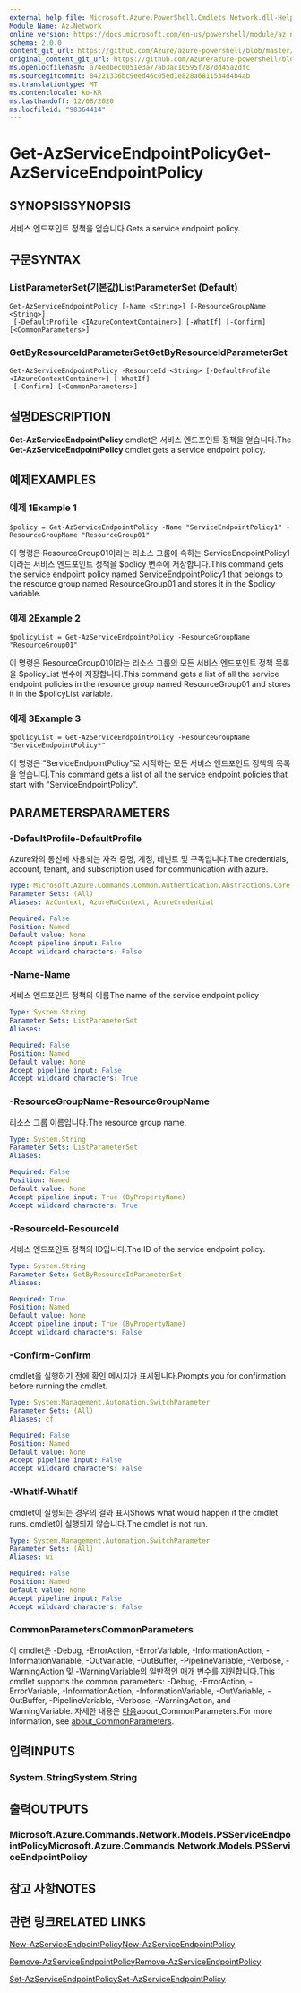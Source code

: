 ```yaml
---
external help file: Microsoft.Azure.PowerShell.Cmdlets.Network.dll-Help.xml
Module Name: Az.Network
online version: https://docs.microsoft.com/en-us/powershell/module/az.network/get-azserviceendpointpolicy
schema: 2.0.0
content_git_url: https://github.com/Azure/azure-powershell/blob/master/src/Network/Network/help/Get-AzServiceEndpointPolicy.md
original_content_git_url: https://github.com/Azure/azure-powershell/blob/master/src/Network/Network/help/Get-AzServiceEndpointPolicy.md
ms.openlocfilehash: a74edbec0051e3a77ab3ac10595f787dd45a2dfc
ms.sourcegitcommit: 04221336bc9eed46c05ed1e828a6811534d4b4ab
ms.translationtype: MT
ms.contentlocale: ko-KR
ms.lasthandoff: 12/08/2020
ms.locfileid: "98364414"
---
```

# <span data-ttu-id="c664f-101">Get-AzServiceEndpointPolicy</span><span class="sxs-lookup"><span data-stu-id="c664f-101">Get-AzServiceEndpointPolicy</span></span>

## <span data-ttu-id="c664f-102">SYNOPSIS</span><span class="sxs-lookup"><span data-stu-id="c664f-102">SYNOPSIS</span></span>
<span data-ttu-id="c664f-103">서비스 엔드포인트 정책을 얻습니다.</span><span class="sxs-lookup"><span data-stu-id="c664f-103">Gets a service endpoint policy.</span></span>

## <span data-ttu-id="c664f-104">구문</span><span class="sxs-lookup"><span data-stu-id="c664f-104">SYNTAX</span></span>

### <span data-ttu-id="c664f-105">ListParameterSet(기본값)</span><span class="sxs-lookup"><span data-stu-id="c664f-105">ListParameterSet (Default)</span></span>
```
Get-AzServiceEndpointPolicy [-Name <String>] [-ResourceGroupName <String>]
 [-DefaultProfile <IAzureContextContainer>] [-WhatIf] [-Confirm] [<CommonParameters>]
```

### <span data-ttu-id="c664f-106">GetByResourceIdParameterSet</span><span class="sxs-lookup"><span data-stu-id="c664f-106">GetByResourceIdParameterSet</span></span>
```
Get-AzServiceEndpointPolicy -ResourceId <String> [-DefaultProfile <IAzureContextContainer>] [-WhatIf]
 [-Confirm] [<CommonParameters>]
```

## <span data-ttu-id="c664f-107">설명</span><span class="sxs-lookup"><span data-stu-id="c664f-107">DESCRIPTION</span></span>
<span data-ttu-id="c664f-108">**Get-AzServiceEndpointPolicy** cmdlet은 서비스 엔드포인트 정책을 얻습니다.</span><span class="sxs-lookup"><span data-stu-id="c664f-108">The **Get-AzServiceEndpointPolicy** cmdlet gets a service endpoint policy.</span></span>

## <span data-ttu-id="c664f-109">예제</span><span class="sxs-lookup"><span data-stu-id="c664f-109">EXAMPLES</span></span>

### <span data-ttu-id="c664f-110">예제 1</span><span class="sxs-lookup"><span data-stu-id="c664f-110">Example 1</span></span>
```
$policy = Get-AzServiceEndpointPolicy -Name "ServiceEndpointPolicy1" -ResourceGroupName "ResourceGroup01"
```

<span data-ttu-id="c664f-111">이 명령은 ResourceGroup01이라는 리소스 그룹에 속하는 ServiceEndpointPolicy1이라는 서비스 엔드포인트 정책을 $policy 변수에 저장합니다.</span><span class="sxs-lookup"><span data-stu-id="c664f-111">This command gets the service endpoint policy named ServiceEndpointPolicy1 that belongs to the resource group named ResourceGroup01 and stores it in the $policy variable.</span></span>

### <span data-ttu-id="c664f-112">예제 2</span><span class="sxs-lookup"><span data-stu-id="c664f-112">Example 2</span></span>
```
$policyList = Get-AzServiceEndpointPolicy -ResourceGroupName "ResourceGroup01"
```

<span data-ttu-id="c664f-113">이 명령은 ResourceGroup01이라는 리소스 그룹의 모든 서비스 엔드포인트 정책 목록을 $policyList 변수에 저장합니다.</span><span class="sxs-lookup"><span data-stu-id="c664f-113">This command gets a list of all the service endpoint policies in the resource group named ResourceGroup01 and stores it in the $policyList variable.</span></span>

### <span data-ttu-id="c664f-114">예제 3</span><span class="sxs-lookup"><span data-stu-id="c664f-114">Example 3</span></span>
```
$policyList = Get-AzServiceEndpointPolicy -ResourceGroupName "ServiceEndpointPolicy*"
```

<span data-ttu-id="c664f-115">이 명령은 "ServiceEndpointPolicy"로 시작하는 모든 서비스 엔드포인트 정책의 목록을 얻습니다.</span><span class="sxs-lookup"><span data-stu-id="c664f-115">This command gets a list of all the service endpoint policies that start with "ServiceEndpointPolicy".</span></span>

## <span data-ttu-id="c664f-116">PARAMETERS</span><span class="sxs-lookup"><span data-stu-id="c664f-116">PARAMETERS</span></span>

### <span data-ttu-id="c664f-117">-DefaultProfile</span><span class="sxs-lookup"><span data-stu-id="c664f-117">-DefaultProfile</span></span>
<span data-ttu-id="c664f-118">Azure와의 통신에 사용되는 자격 증명, 계정, 테넌트 및 구독입니다.</span><span class="sxs-lookup"><span data-stu-id="c664f-118">The credentials, account, tenant, and subscription used for communication with azure.</span></span>

```yaml
Type: Microsoft.Azure.Commands.Common.Authentication.Abstractions.Core.IAzureContextContainer
Parameter Sets: (All)
Aliases: AzContext, AzureRmContext, AzureCredential

Required: False
Position: Named
Default value: None
Accept pipeline input: False
Accept wildcard characters: False
```

### <span data-ttu-id="c664f-119">-Name</span><span class="sxs-lookup"><span data-stu-id="c664f-119">-Name</span></span>
<span data-ttu-id="c664f-120">서비스 엔드포인트 정책의 이름</span><span class="sxs-lookup"><span data-stu-id="c664f-120">The name of the service endpoint policy</span></span>

```yaml
Type: System.String
Parameter Sets: ListParameterSet
Aliases:

Required: False
Position: Named
Default value: None
Accept pipeline input: False
Accept wildcard characters: True
```

### <span data-ttu-id="c664f-121">-ResourceGroupName</span><span class="sxs-lookup"><span data-stu-id="c664f-121">-ResourceGroupName</span></span>
<span data-ttu-id="c664f-122">리소스 그룹 이름입니다.</span><span class="sxs-lookup"><span data-stu-id="c664f-122">The resource group name.</span></span>

```yaml
Type: System.String
Parameter Sets: ListParameterSet
Aliases:

Required: False
Position: Named
Default value: None
Accept pipeline input: True (ByPropertyName)
Accept wildcard characters: True
```

### <span data-ttu-id="c664f-123">-ResourceId</span><span class="sxs-lookup"><span data-stu-id="c664f-123">-ResourceId</span></span>
<span data-ttu-id="c664f-124">서비스 엔드포인트 정책의 ID입니다.</span><span class="sxs-lookup"><span data-stu-id="c664f-124">The ID of the service endpoint policy.</span></span>

```yaml
Type: System.String
Parameter Sets: GetByResourceIdParameterSet
Aliases:

Required: True
Position: Named
Default value: None
Accept pipeline input: True (ByPropertyName)
Accept wildcard characters: False
```

### <span data-ttu-id="c664f-125">-Confirm</span><span class="sxs-lookup"><span data-stu-id="c664f-125">-Confirm</span></span>
<span data-ttu-id="c664f-126">cmdlet을 실행하기 전에 확인 메시지가 표시됩니다.</span><span class="sxs-lookup"><span data-stu-id="c664f-126">Prompts you for confirmation before running the cmdlet.</span></span>

```yaml
Type: System.Management.Automation.SwitchParameter
Parameter Sets: (All)
Aliases: cf

Required: False
Position: Named
Default value: None
Accept pipeline input: False
Accept wildcard characters: False
```

### <span data-ttu-id="c664f-127">-WhatIf</span><span class="sxs-lookup"><span data-stu-id="c664f-127">-WhatIf</span></span>
<span data-ttu-id="c664f-128">cmdlet이 실행되는 경우의 결과 표시</span><span class="sxs-lookup"><span data-stu-id="c664f-128">Shows what would happen if the cmdlet runs.</span></span> <span data-ttu-id="c664f-129">cmdlet이 실행되지 않습니다.</span><span class="sxs-lookup"><span data-stu-id="c664f-129">The cmdlet is not run.</span></span>

```yaml
Type: System.Management.Automation.SwitchParameter
Parameter Sets: (All)
Aliases: wi

Required: False
Position: Named
Default value: None
Accept pipeline input: False
Accept wildcard characters: False
```

### <span data-ttu-id="c664f-130">CommonParameters</span><span class="sxs-lookup"><span data-stu-id="c664f-130">CommonParameters</span></span>
<span data-ttu-id="c664f-131">이 cmdlet은 -Debug, -ErrorAction, -ErrorVariable, -InformationAction, -InformationVariable, -OutVariable, -OutBuffer, -PipelineVariable, -Verbose, -WarningAction 및 -WarningVariable의 일반적인 매개 변수를 지원합니다.</span><span class="sxs-lookup"><span data-stu-id="c664f-131">This cmdlet supports the common parameters: -Debug, -ErrorAction, -ErrorVariable, -InformationAction, -InformationVariable, -OutVariable, -OutBuffer, -PipelineVariable, -Verbose, -WarningAction, and -WarningVariable.</span></span> <span data-ttu-id="c664f-132">자세한 내용은 [다음](http://go.microsoft.com/fwlink/?LinkID=113216)about_CommonParameters.</span><span class="sxs-lookup"><span data-stu-id="c664f-132">For more information, see [about_CommonParameters](http://go.microsoft.com/fwlink/?LinkID=113216).</span></span>

## <span data-ttu-id="c664f-133">입력</span><span class="sxs-lookup"><span data-stu-id="c664f-133">INPUTS</span></span>

### <span data-ttu-id="c664f-134">System.String</span><span class="sxs-lookup"><span data-stu-id="c664f-134">System.String</span></span>

## <span data-ttu-id="c664f-135">출력</span><span class="sxs-lookup"><span data-stu-id="c664f-135">OUTPUTS</span></span>

### <span data-ttu-id="c664f-136">Microsoft.Azure.Commands.Network.Models.PSServiceEndpointPolicy</span><span class="sxs-lookup"><span data-stu-id="c664f-136">Microsoft.Azure.Commands.Network.Models.PSServiceEndpointPolicy</span></span>

## <span data-ttu-id="c664f-137">참고 사항</span><span class="sxs-lookup"><span data-stu-id="c664f-137">NOTES</span></span>

## <span data-ttu-id="c664f-138">관련 링크</span><span class="sxs-lookup"><span data-stu-id="c664f-138">RELATED LINKS</span></span>

[<span data-ttu-id="c664f-139">New-AzServiceEndpointPolicy</span><span class="sxs-lookup"><span data-stu-id="c664f-139">New-AzServiceEndpointPolicy</span></span>](./New-AzServiceEndpointPolicy.md)

[<span data-ttu-id="c664f-140">Remove-AzServiceEndpointPolicy</span><span class="sxs-lookup"><span data-stu-id="c664f-140">Remove-AzServiceEndpointPolicy</span></span>](./Remove-AzServiceEndpointPolicy.md)

[<span data-ttu-id="c664f-141">Set-AzServiceEndpointPolicy</span><span class="sxs-lookup"><span data-stu-id="c664f-141">Set-AzServiceEndpointPolicy</span></span>](./Set-AzServiceEndpointPolicy.md)
